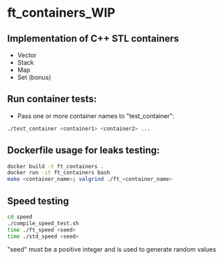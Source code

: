 # ft_containers_WIP
## Implementation of C++ STL containers
* Vector
* Stack
* Map
* Set (bonus)

## Run container tests:
* Pass one or more container names to "test_container":
```bash
./test_container <container1> <container2> ...
```

## Dockerfile usage for leaks testing:
```bash
docker build -t ft_containers .
docker run -it ft_containers bash
make <container_name>; valgrind ./ft_<container_name>
```
## Speed testing
```bash
cd speed
./compile_speed_test.sh
time ./ft_speed <seed>
time ./std_speed <seed>
```
"seed" must be a positive integer and is used to generate random values
